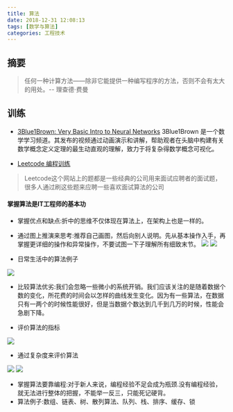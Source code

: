 ```yaml
---
title: 算法
date: 2018-12-31 12:08:13
tags: [数学与算法]
categories: 工程技术
---
```


## 摘要

>任何一种计算方法——除非它能提供一种编写程序的方法，否则不会有太大的用处。-- 理查德·费曼

<!--more-->

## 训练

- [3Blue1Brown: Very Basic Intro to Neural Networks](https://www.youtube.com/watch?v=DG5-UyRBQD4)
3Blue1Brown 是一个数学学习频道。其发布的视频通过动画演示和讲解，帮助观者在头脑中构建有关数学概念定义定理的最生动直观的理解，致力于将复杂得数学概念可视化。

- [Leetcode 编程训练](http://coolshell.cn/articles/12052.html)
>Leetcode这个网站上的题都是一些经典的公司用来面试应聘者的面试题，很多人通过刷这些题来应聘一些喜欢面试算法的公司

#### 掌握算法是IT工程师的基本功

- 掌握优点和缺点:折中的思维不仅体现在算法上，在架构上也是一样的。

- 通过图上推演来思考:推荐自己画图，然后向别人说明。先从基本操作入手，再掌握更详细的操作和异常操作，不要试图一下子理解所有细致末节。
  ![](http://riboseyim-qiniu.riboseyim.com/ChartPerf_512_suanfa_1.png)
  ![](http://riboseyim-qiniu.riboseyim.com/ChartPerf_512_suanfa_2.png)

- 日常生活中的算法例子

![](http://riboseyim-qiniu.riboseyim.com/ChartPerf_512_suanfa_3.png)

- 比较算法优劣:我们会忽略一些微小的系统开销。我们应该关注的是随着数据个数的变化，所花费的时间会以怎样的曲线发生变化。因为有一些算法，在数据只有一两个的时候性能很好，但是当数据个数达到几千到几万的时候，性能会急剧下降。

- 评价算法的指标

![](http://riboseyim-qiniu.riboseyim.com/ChartPerf_512_suanfa_4.png)

- 通过复杂度来评价算法

![](http://riboseyim-qiniu.riboseyim.com/ChartPerf_512_suanfa_5.png)
![](http://riboseyim-qiniu.riboseyim.com/ChartPerf_512_suanfa_6.png)

- 掌握算法要靠编程:对于新人来说，编程经验不足会成为瓶颈.没有编程经验，就无法进行整体的把握，不能举一反三，只能死记硬背。
- 算法例子:数组、链表、树、散列算法、队列、栈、排序、缓存、锁

